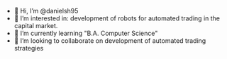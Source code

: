 - 👋 Hi, I’m @danielsh95
- 👀 I’m interested in: development of robots for automated trading in the capital market.
- 🌱 I’m currently learning "B.A. Computer Science"
- 💞️ I’m looking to collaborate on development of automated trading strategies
